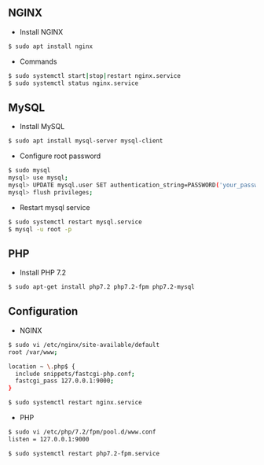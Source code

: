 ## NGINX
+ Install NGINX 
```bash
$ sudo apt install nginx
```
+ Commands
```bash
$ sudo systemctl start|stop|restart nginx.service
$ sudo systemctl status nginx.service
```

## MySQL
+ Install MySQL
```bash
$ sudo apt install mysql-server mysql-client
```
+ Configure root password
```bash
$ sudo mysql
mysql> use mysql;
mysql> UPDATE mysql.user SET authentication_string=PASSWORD('your_password'), plugin='mysql_native_password' WHERE user='root';
mysql> flush privileges;
```
+ Restart mysql service
```bash
$ sudo systemctl restart mysql.service
$ mysql -u root -p
```

## PHP
+ Install PHP 7.2
```bash
$ sudo apt-get install php7.2 php7.2-fpm php7.2-mysql
```

## Configuration
+ NGINX
```bash
$ sudo vi /etc/nginx/site-available/default
root /var/www;

location ~ \.php$ {
  include snippets/fastcgi-php.conf;
  fastcgi_pass 127.0.0.1:9000;
}

$ sudo systemctl restart nginx.service
```
+ PHP
```bash
$ sudo vi /etc/php/7.2/fpm/pool.d/www.conf
listen = 127.0.0.1:9000

$ sudo systemctl restart php7.2-fpm.service
```


